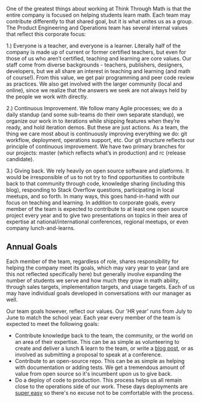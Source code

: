 One of the greatest things about working at Think Through Math is that the entire company is focused on helping students learn math. Each team may contribute differently to that shared goal, but it is what unites us as a group. The Product Engineering and Operations team has several internal values that reflect this corporate focus:

1.) Everyone is a teacher, and everyone is a learner. Literally half of the company is made up of current or former certified teachers, but even for those of us who aren’t certified, teaching and learning are core values. Our staff come from diverse backgrounds - teachers, publishers, designers, developers, but we all share an interest in teaching and learning (and math of course!). From this value, we get pair programming and peer code review as practices. We also get involved with the larger community (local and online), since we realize that the answers we seek are not always held by the people we work with directly.

2.) Continuous Improvement. We follow many Agile processes; we do a daily standup (and some sub-teams do their own separate standup), we organize our work in to iterations while shipping features when they’re ready, and hold iteration demos. But these are just actions. As a team, the thing we care most about is continuously improving everything we do: git workflow, deployment, operations support, etc. Our git structure reflects our principle of continuous improvement. We have two primary branches for our projects: master (which reflects what’s in production) and rc (release candidate).

3.) Giving back. We rely heavily on open source software and platforms. It would be irresponsible of us to not try to find opportunities to contribute back to that community through code, knowledge sharing (including this blog), responding to Stack Overflow questions, participating in local meetups, and so forth. In many ways, this goes hand-in-hand with our focus on teaching and learning. In addition to corporate goals, every member of the team is expected to contribute to at least one open source project every year and to give two presentations on topics in their area of expertise at national/international conferences, regional meetups, or even company lunch-and-learns.

## Annual Goals
Each member of the team, regardless of role, shares responsibility for helping the company meet its goals, which may vary year to year (and are this not reflected specifically here) but generally involve expanding the number of students we serve and how much they grow in math ability, through sales targets, implementation targets, and usage targets. Each of us may have individual goals developed in conversations with our manager as well.

Our team goals however, reflect our values. Our 'HR year' runs from July to June to match the school year. Each year every member of the team is expected to meet the following goals:
* Contribute knowledge back to the team, the community, or the world on an area of their expertise. This can be as simple as volunteering to create and deliver a lunch & learn to the team, or write a [blog post](http://devblog.thinkthroughmath.com), or as involved as submitting a proposal to speak at a conference.
* Contribute to an open-source repo. This can be as simple as helping with documentation or adding tests. We get a tremendous amount of value from open source so it's incumbent upon us to give back.
* Do a deploy of code to production. This process helps us all remain close to the operations side of our work. These days deployments are [super easy](https://github.com/thinkthroughmath/meta/blob/master/operations/mathbot-jenkins-deployments.md) so there's no excuse not to be comfortable with the process.
